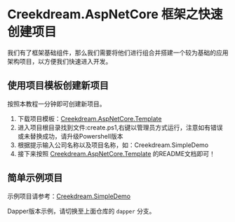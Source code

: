 # Creekdream.AspNetCore 框架之快速创建项目

我们有了框架基础组件，那么我们需要将他们进行组合并搭建一个较为基础的应用架构项目，以方便我们快速进入开发。

## 使用项目模板创建新项目

按照本教程一分钟即可创建新项目。

1. 下载项目模板：[Creekdream.AspNetCore.Template](https://github.com/zengqinglei/Creekdream.AspNetCore.Template)
2. 进入项目根目录找到文件:create.ps1,右键以管理员方式运行，注意如有错误或未替换成功，请升级Powershell版本
3. 根据提示输入公司名称以及项目名称，如：Creekdream.SimpleDemo
4. 接下来按照 [Creekdream.AspNetCore.Template](https://github.com/zengqinglei/Creekdream.AspNetCore.Template) 的README文档即可！

## 简单示例项目

示例项目请参考：[Creekdream.SimpleDemo](https://github.com/zengqinglei/Creekdream.SimpleDemo)

Dapper版本示例，请切换至上面仓库的 `dapper` 分支。